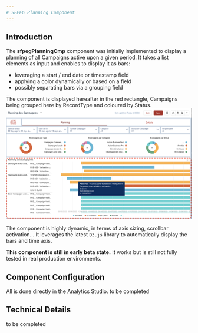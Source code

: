 ```yaml
---
# SFPEG Planning Component
---
```



## Introduction

The **sfpegPlanningCmp** component was initially implemented to display a planning of all Campaigns
active upon a given period. It takes a list elements as input and enables to display it as bars:
* leveraging a start / end date or timestamp field
* applying a color dynamically or based on a field
* possibly separating bars via a grouping field

The component is displayed hereafter in the red rectangle, Campaigns being grouped here by RecordType and
coloured by Status.
![sfpegPlanningCmp in action](/media/sfpegPlanningCmp.jpg)

The component is highly dynamic, in terms of axis sizing, scrollbar activation...
It leverages the latest `D3.js` library to automatically display the bars and time axis.

**This component is still in early beta state.** It works but is still not fully tested in real 
production environments.

## Component Configuration

All is done directly in the Analytics Studio.
to be completed


## Technical Details

to be completed